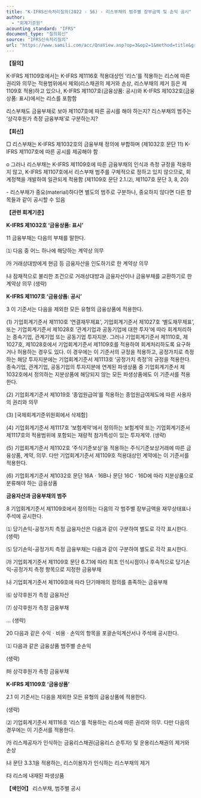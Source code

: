 ```yaml
---
title: "K-IFRS신속처리질의(2022 - 56) - 리스부채의 범주별 장부금액 및 손익 공시"
author:
  - "회계기준원"
acounting_standard: "IFRS"
document_type: "질의회신"
source: "IFRS신속처리질의"
url: "https://www.samili.com/acc/QnaView.asp?op=3&op2=1&method=title&group=2124-15;1&orgcode=3&searchword=&page=10&code=K%2DIFRS%EC%8B%A0%EC%86%8D%EC%B2%98%EB%A6%AC%EC%A7%88%EC%9D%98%2D56%3A20220905"
---
```

**【질의】**

  

K-IFRS 제1109호에서는 K-IFRS 제1116호 적용대상인 ‘리스’를 적용하는 리스에 따른 권리와 의무는 적용범위에서 제외(리스채권의 제거와 손상, 리스부채의 제거 등은 제1109호 적용)하고 있으나, K-IFRS 제1107호(금융상품: 공시)와 K-IFRS 제1032호(금융상품: 표시)에서는 리스를 포함함

  

리스부채도 금융부채로 보아 제1107호에 따른 공시를 해야 하는지? 리스부채의 범주는 ‘상각후원가 측정 금융부채’로 구분하는지?

  
  

**【회신】**

  

□ 리스부채는 K-IFRS 제1032호의 금융부채 정의에 부합하며 (제1032호 문단 11) K-IFRS 제1107호에 따른 공시를 제공해야 함

  

o 그러나 리스부채는 K-IFRS 제1109호에 따른 금융부채의 인식과 측정 규정을 적용하지 않고, K-IFRS 제1107호에서 리스부채 범주를 구체적으로 정하고 있지 않으므로, 회계정책을 개발하여 일관되게 적용함 (제1109호 문단 2.1.⑵, 제1107호 문단 3, 8, 20)

  

\- 리스부채가 중요(material)하다면 별도의 범주로 구분하나, 중요하지 않다면 다른 항목들과 같이 공시할 수 있음

  
  

**【관련 회계기준】**

  

**K-IFRS 제1032호 ‘금융상품: 표시’**

  

11 금융부채는 다음의 부채를 말한다.

⑴ 다음 중 어느 하나에 해당하는 계약상 의무

㈎ 거래상대방에게 현금 등 금융자산을 인도하기로 한 계약상 의무

㈏ 잠재적으로 불리한 조건으로 거래상대방과 금융자산이나 금융부채를 교환하기로 한 계약상 의무 (생략)

  

**K-IFRS 제1107호 ‘금융상품: 공시’**

  

3 이 기준서는 다음을 제외한 모든 유형의 금융상품에 적용한다.

(1) 기업회계기준서 제1110호 ‘연결재무제표’, 기업회계기준서 제1027호 ‘별도재무제표’, 또는 기업회계기준서 제1028호 ‘관계기업과 공동기업에 대한 투자’에 따라 회계처리하는 종속기업, 관계기업 또는 공동기업 투자지분. 그러나 기업회계기준서 제1110호, 제1027호, 제1028호에서 기업회계기준서 제1109호를 적용하여 회계처리하도록 요구하거나 허용하는 경우도 있다. 이 경우에는 이 기준서의 규정을 적용하고, 공정가치로 측정하는 해당 투자지분에는 기업회계기준서 제1113호 ‘공정가치 측정’의 규정을 적용한다. 종속기업, 관계기업, 공동기업의 투자지분에 연계된 파생상품 중 기업회계기준서 제1032호에서 정의하는 지분상품에 해당되지 않는 모든 파생상품에도 이 기준서를 적용한다.

(2) 기업회계기준서 제1019호 ‘종업원급여’를 적용하는 종업원급여제도에 따른 사용자의 권리와 의무

(3) \[국제회계기준위원회에서 삭제함\]

(4) 기업회계기준서 제1117호 ‘보험계약’에서 정의하는 보험계약 또는 기업회계기준서 제1117호의 적용범위에 포함되는 재량적 참가특성이 있는 투자계약. (생략)

(5) 기업회계기준서 제1102호 ‘주식기준보상’을 적용하는 주식기준보상거래에 따른 금융상품, 계약, 의무. 다만 기업회계기준서 제1109호 적용대상인 계약에는 이 기준서를 적용한다.

(6) 기업회계기준서 제1032호 문단 16Aㆍ16B나 문단 16Cㆍ16D에 따라 지분상품으로 분류해야 하는 금융상품

  

**금융자산과 금융부채의 범주**

  

8 기업회계기준서 제1109호에서 정의하는 다음의 각 범주별 장부금액을 재무상태표나 주석에 공시한다.

⑴ 당기손익-공정가치 측정 금융자산은 다음과 같이 구분하여 별도로 각각 표시한다. (생략)

⑸ 당기손익-공정가치 측정 금융부채는 다음과 같이 구분하여 별도로 각각 표시한다.

㈎ 기업회계기준서 제1109호 문단 6.7.1에 따라 최초 인식시점이나 후속적으로 당기손익-공정가치 측정 항목으로 지정한 금융부채

㈏ 기업회계기준서 제1109호에 따라 단기매매의 정의를 충족하는 금융부채

⑹ 상각후원가 측정 금융자산

⑺ 상각후원가 측정 금융부채

... (생략)

  

20 다음과 같은 수익ㆍ비용ㆍ손익의 항목을 포괄손익계산서나 주석에 공시한다.

⑴ 다음과 같은 금융상품 범주별 순손익

(생략)

㈒ 상각후원가 측정 금융부채

  

**K-IFRS 제1109호 ‘금융상품’**

  

2.1 이 기준서는 다음을 제외한 모든 유형의 금융상품에 적용한다.

(생략)

⑵ 기업회계기준서 제1116호 ‘리스’를 적용하는 리스에 따른 권리와 의무. 다만 다음의 경우에는 이 기준서를 적용한다.

㈎ 리스제공자가 인식하는 금융리스채권(금융리스 순투자) 및 운용리스채권의 제거와 손상

㈏ 문단 3.3.1을 적용하는, 리스이용자가 인식하는 리스부채의 제거

㈐ 리스에 내재된 파생상품

  
  

**【색인어】** 리스부채, 범주별 공시
